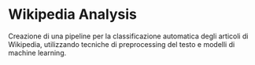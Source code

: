 # Wikipedia Analysis

Creazione di una pipeline per la classificazione automatica degli articoli di Wikipedia, utilizzando tecniche di preprocessing del testo e modelli di machine learning.
